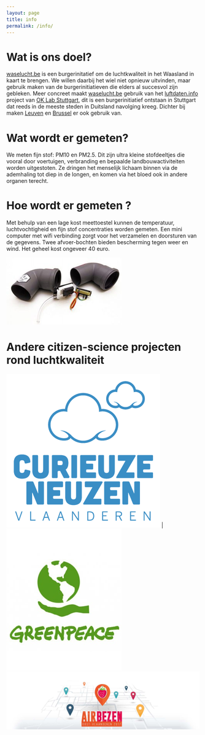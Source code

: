 ```yaml
---
layout: page
title: info
permalink: /info/
---
```


# Wat is ons doel?

[waselucht.be][waselucht.be] is een burgerinitatief om de luchtkwaliteit in het Waasland in kaart te brengen. We willen daarbij het wiel niet opnieuw uitvinden, maar gebruik maken van de burgerinitiatieven die elders al succesvol zijn gebleken. Meer concreet maakt [waselucht.be][waselucht.be] gebruik van het [luftdaten.info][luftdaten.info] project van [OK Lab Stuttgart][OK_Lab_Stuttgart], dit is een burgerinitiatief ontstaan in Stuttgart dat reeds in de meeste steden in Duitsland navolging kreeg. Dichter bij maken [Leuven][leuvenair.be] en [Brussel][influencair.be] er ook gebruik van. 

# Wat wordt er gemeten?

We meten fijn stof: PM10 en PM2.5. Dit zijn ultra kleine stofdeeltjes die vooral door voertuigen, verbranding en bepaalde landbouwactiviteiten worden uitgestoten. Ze dringen het menselijk lichaam binnen via de ademhaling tot diep in de longen, en komen via het bloed ook in andere organen terecht.

# Hoe wordt er gemeten ?

Met behulp van een lage kost meettoestel kunnen de temperatuur, luchtvochtigheid en fijn stof concentraties worden gemeten. Een mini computer met wifi verbinding zorgt voor het verzamelen en doorsturen van de gegevens. Twee afvoer-bochten bieden bescherming tegen weer en wind. Het geheel kost ongeveer 40 euro.

![Afbeelding fijn stof meetinstrument](/assets/Feinstaub-Sensor-Bausatz-e1479558693357-300x175.jpg)

# Andere citizen-science projecten rond luchtkwaliteit

[![Curieuzeneuzen](/assets/Curieuzeneuzen-logo.png)][curieuzeneuzen.be]  |  [![greenpeace](/assets/greenpeace-logo.jpg)][mijnluchtmijnschool.be]
[![airbezen](/assets/2017-airbezen-log.jpg)][airbezen.be]


[waselucht.be]: https://www.waselucht.be
[luftdaten.info]: http://luftdaten.info/nl/startpagina/
[OK_Lab_Stuttgart]: https://codefor.de/stuttgart/
[leuvenair.be]: https://leuvenair.be
[influencair.be]: http://influencair.be/
[curieuzeneuzen.be]: https://curieuzeneuzen.be/
[mijnluchtmijnschool.be]: https://www.mijnluchtmijnschool.be/
[airbezen.be]: http://www.airbezen.be/

